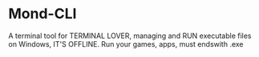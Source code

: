 # Mond-CLI
A terminal tool for TERMINAL LOVER, managing and RUN executable files on Windows, IT'S OFFLINE. Run your games, apps, must endswith .exe 
